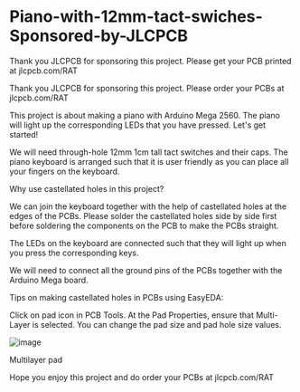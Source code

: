 # Piano-with-12mm-tact-swiches-Sponsored-by-JLCPCB

Thank you JLCPCB for sponsoring this project. Please get your PCB printed at jlcpcb.com/RAT

Thank you JLCPCB for sponsoring this project. Please order your PCBs at jlcpcb.com/RAT

This project is about making a piano with Arduino Mega 2560. The piano will light up the corresponding LEDs that you have pressed. Let's get started!

We will need through-hole 12mm 1cm tall tact switches and their caps. The piano keyboard is arranged such that it is user friendly as you can place all your fingers on the keyboard.

Why use castellated holes in this project?

We can join the keyboard together with the help of castellated holes at the edges of the PCBs. Please solder the castellated holes side by side first before soldering the components on the PCB to make the PCBs straight.

The LEDs on the keyboard are connected such that they will light up when you press the corresponding keys.

We will need to connect all the ground pins of the PCBs together with the Arduino Mega board.

Tips on making castellated holes in PCBs using EasyEDA:

Click on pad icon in PCB Tools. At the Pad Properties, ensure that Multi-Layer is selected. You can change the pad size and pad hole size values.

![image](https://user-images.githubusercontent.com/85741357/181505279-05a31a20-260a-47b4-ae18-3cec27ebfec2.png)

Multilayer pad

Hope you enjoy this project and do order your PCBs at jlcpcb.com/RAT
